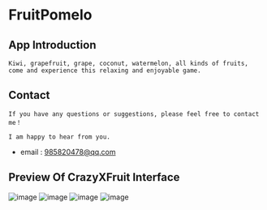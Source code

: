 # FruitPomelo
## App Introduction

    Kiwi, grapefruit, grape, coconut, watermelon, all kinds of fruits, come and experience this relaxing and enjoyable game.

## Contact

    If you have any questions or suggestions, please feel free to contact me！

    I am happy to hear from you.

* email : 985820478@qq.com

## Preview Of CrazyXFruit Interface

![image](https://is4-ssl.mzstatic.com/image/thumb/PurpleSource112/v4/5c/9b/cb/5c9bcbbb-c786-842c-da4e-558616d07719/424311ee-fdd4-40f5-9a2f-a032c5562d44_Simulator_Screen_Shot_-_iPhone_12_-_2022-06-24_at_20.19.28.png/400x800bb.png)
![image](https://is5-ssl.mzstatic.com/image/thumb/PurpleSource122/v4/97/55/ee/9755ee96-a83e-cc6b-91c5-32dcfb1ce97f/c1d3c09c-db83-4779-ad71-dbc1a94e268d_Simulator_Screen_Shot_-_iPhone_12_-_2022-06-24_at_20.16.53.png/400x800bb.png)
![image](https://is2-ssl.mzstatic.com/image/thumb/PurpleSource112/v4/7e/d1/27/7ed12741-b781-33c9-99c6-0ae1cfaf9bdf/f64499ee-aadb-407b-bb47-d950eac750a8_Simulator_Screen_Shot_-_iPhone_12_-_2022-06-24_at_20.16.59.png/400x800bb.png)
![image](https://is4-ssl.mzstatic.com/image/thumb/PurpleSource122/v4/d3/9c/d0/d39cd06c-05ea-9b9d-1458-71ab33c6b1a0/86a0a10b-ec6a-4de8-8415-ead7dd4949e1_Simulator_Screen_Shot_-_iPhone_12_-_2022-06-24_at_20.17.08.png/400x800bb.png)
